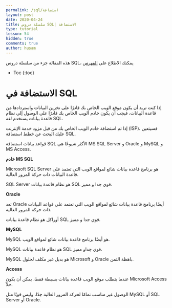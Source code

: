 ```yaml
---
permalink: /sql/استضافة
layout: post
date: 2020-04-24
title: سلسلة دروس SQL| الاستضافة
type: tutorial
lesson: 54
hidden: true
comments: true
author: husam
---
```


هذه المقالة جزء من سلسلة دروس SQL، يمكنك الاطلاع على [الفهرس](intro)

* Toc
{:toc}


# الاستضافة في SQL

إذا كنت تريد أن يكون موقع الويب الخاص بك قادرًا على تخزين البيانات واستردادها من قاعدة البيانات، فيجب أن يكون خادم الويب الخاص بك قادرًا على الوصول إلى نظام قاعدة بيانات يستخدم لغة SQL.

إذا تم استضافة خادم الويب الخاص بك من قبل مزود خدمة الإنترنت (ISP)، فسيتعين عليك البحث عن خطط استضافة SQL.

قواعد بيانات استضافة SQL الأكثر شيوعًا هي MS SQL Server و Oracle و MySQL و MS Access.

**خادم MS SQL**

Microsoft SQL Server هو برنامج قاعدة بيانات شائع لمواقع الويب التي تعتمد على قاعدة البيانات ذات حركة المرور العالية.

SQL Server هو نظام قاعدة بيانات SQL قوي جدا و مميز.

**Oracle**

تعد Oracle أيضًا برنامج قاعدة بيانات شائع لمواقع الويب التي تعتمد على قواعد البيانات ذات حركة المرور العالية.

أوراكل هو نظام قاعدة بيانات SQL قوي جدا و مميز.

**MySQL**

MySQL هو أيضًا برنامج قاعدة بيانات شائع لمواقع الويب.

MySQL هو نظام قاعدة بيانات SQL قوي جداو مميز.

MySQL هو بديل غير مكلف لحلول Microsoft و Oracle باهظة الثمن.

**Access**

عندما يتطلب موقع الويب قاعدة بيانات بسيطة فقط، يمكن أن يكون Microsoft Access حلاً.

الوصول غير مناسب تمامًا لحركة المرور العالية جدًا، وليس قويًا مثل MySQL أو SQL Server أو Oracle.


